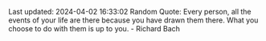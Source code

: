 Last updated: 2024-04-02 16:33:02
Random Quote: Every person, all the events of your life are there because you have drawn them there. What you choose to do with them is up to you. - Richard Bach